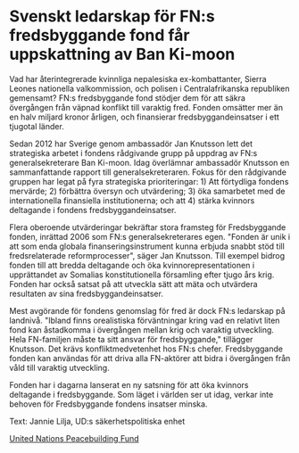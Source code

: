 # Svenskt ledarskap för FN:s fredsbyggande fond får uppskattning av Ban Ki-moon

Vad har återintegrerade kvinnliga nepalesiska ex-kombattanter, Sierra Leones nationella valkommission, och polisen i Centralafrikanska republiken gemensamt? FN:s fredsbyggande fond stödjer dem för att säkra övergången från väpnad konflikt till varaktig fred. Fonden omsätter mer än en halv miljard kronor årligen, och finansierar fredsbyggandeinsatser i ett tjugotal länder.

Sedan 2012 har Sverige genom ambassadör Jan Knutsson lett det strategiska arbetet i fondens rådgivande grupp på uppdrag av FN:s generalsekreterare Ban Ki-moon. Idag överlämnar ambassadör Knutsson en sammanfattande rapport till generalsekreteraren. Fokus för den rådgivande gruppen har legat på fyra strategiska prioriteringar: 1) Att förtydliga fondens mervärde; 2) förbättra översyn och utvärdering; 3) öka samarbetet med de internationella finansiella institutionerna; och att 4) stärka kvinnors deltagande i fondens fredsbyggandeinsatser.

Flera oberoende utvärderingar bekräftar stora framsteg för Fredsbyggande fonden, inrättad 2006 som FN:s generalsekreterares egen. "Fonden är unik i att som enda globala finanseringsinstrument kunna erbjuda snabbt stöd till fredsrelaterade reformprocesser", säger Jan Knutsson. Till exempel bidrog fonden till att bredda deltagande och öka kvinnorepresentationen i upprättandet av Somalias konstitutionella församling efter tjugo års krig. Fonden har också satsat på att utveckla sätt att mäta och utvärdera resultaten av sina fredsbyggandeinsatser.

Mest avgörande för fondens genomslag för fred är dock FN:s ledarskap på landnivå. "Ibland finns orealistiska förväntningar kring vad en relativt liten fond kan åstadkomma i övergången mellan krig och varaktig utveckling. Hela FN-familjen måste ta sitt ansvar för fredsbyggande," tillägger Knutsson. Det krävs konfliktmedvetenhet hos FN:s chefer. Fredsbyggande fonden kan användas för att driva alla FN-aktörer att bidra i övergången från våld till varaktig utveckling.

Fonden har i dagarna lanserat en ny satsning för att öka kvinnors deltagande i fredsbyggande. Som läget i världen ser ut idag, verkar inte behoven för Fredsbyggande fondens insatser minska.

Text: Jannie Lilja, UD:s säkerhetspolitiska enhet

[United Nations Peacebuilding Fund](http://www.unpbf.org/)
